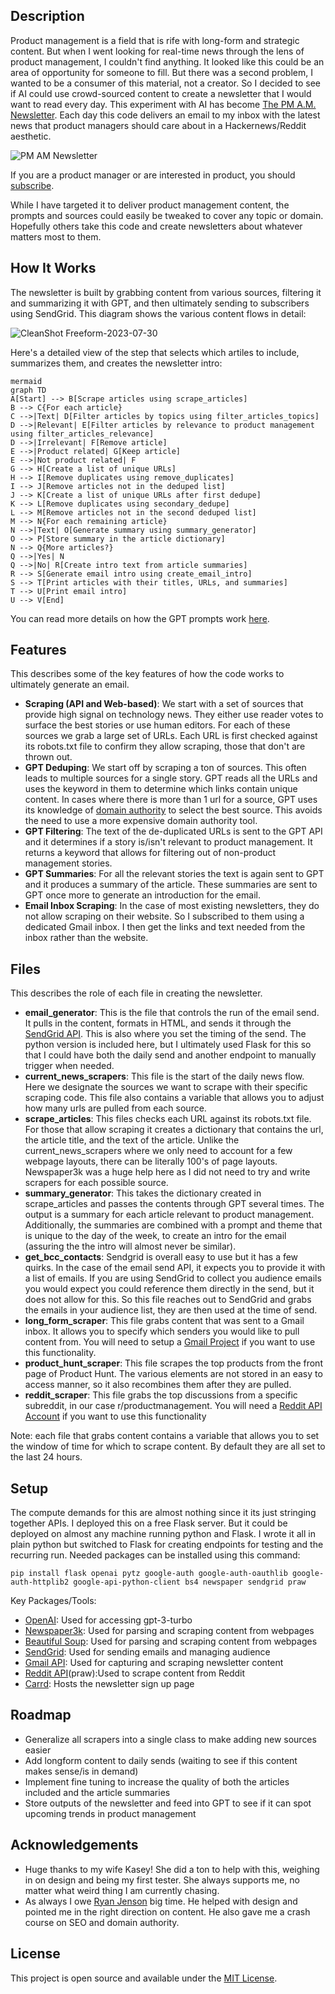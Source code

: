 ## Description
Product management is a field that is rife with long-form and strategic content. But when I went looking for real-time news through the lens of product management, I couldn't find anything. It looked like this could be an area of opportunity for someone to fill. But there was a second problem, I wanted to be a consumer of this material, not a creator. So I decided to see if AI could use crowd-sourced content to create a newsletter that I would want to read every day. This experiment with AI has become [The PM A.M. Newsletter](https://pmnews.today). Each day this code delivers an email to my inbox with the latest news that product managers should care about in a Hackernews/Reddit aesthetic.

![PM AM Newsletter](https://github.com/brayden-s-haws/pm_am_newsletter/assets/58832489/7e099a89-0ff5-4986-aad8-1f235e3f76df)

If you are a product manager or are interested in product, you should [subscribe](https://pmnews.today).

While I have targeted it to deliver product management content, the prompts and sources could easily be tweaked to cover any topic or domain. Hopefully others take this code and create newsletters about whatever matters most to them.

## How It Works
The newsletter is built by grabbing content from various sources, filtering it and summarizing it with GPT, and then ultimately sending to subscribers using SendGrid. This diagram shows the various content flows in detail:

![CleanShot Freeform-2023-07-30](https://github.com/brayden-s-haws/pm_am_newsletter/assets/58832489/13f4a133-34af-4f94-80ba-ebde0f02977b)

Here's a detailed view of the step that selects which artiles to include, summarizes them, and creates the newsletter intro:
```
mermaid
graph TD
A[Start] --> B[Scrape articles using scrape_articles]
B --> C{For each article}
C -->|Text| D[Filter articles by topics using filter_articles_topics]
D -->|Relevant| E[Filter articles by relevance to product management using filter_articles_relevance]
D -->|Irrelevant| F[Remove article]
E -->|Product related| G[Keep article]
E -->|Not product related| F
G --> H[Create a list of unique URLs]
H --> I[Remove duplicates using remove_duplicates]
I --> J[Remove articles not in the deduped list]
J --> K[Create a list of unique URLs after first dedupe]
K --> L[Remove duplicates using secondary_dedupe]
L --> M[Remove articles not in the second deduped list]
M --> N{For each remaining article}
N -->|Text| O[Generate summary using summary_generator]
O --> P[Store summary in the article dictionary]
N --> Q{More articles?}
Q -->|Yes| N
Q -->|No| R[Create intro text from article summaries]
R --> S[Generate email intro using create_email_intro]
S --> T[Print articles with their titles, URLs, and summaries]
T --> U[Print email intro]
U --> V[End]
```

You can read more details on how the GPT prompts work [here](https://world.hey.com/haws/i-taught-a-robot-to-read-the-news-so-i-don-t-have-to-e2e4e2ae).

## Features
This describes some of the key features of how the code works to ultimately generate an email.

- **Scraping (API and Web-based)**: We start with a set of sources that provide high signal on technology news. They either use reader votes to surface the best stories or use human editors. For each of these sources we grab a large set of URLs. Each URL is first checked against its robots.txt file to confirm they allow scraping, those that don't are thrown out.
- **GPT Deduping**: We start off by scraping a ton of sources. This often leads to multiple sources for a single story. GPT reads all the URLs and uses the keyword in them to determine which links contain unique content. In cases where there is more than 1 url for a source, GPT uses its knowledge of [domain authority](https://moz.com/learn/seo/domain-authority) to select the best source. This avoids the need to use a more expensive domain authority tool.
- **GPT Filtering**: The text of the de-duplicated URLs is sent to the GPT API and it determines if a story is/isn't relevant to product management. It returns a keyword that allows for filtering out of non-product management stories.
- **GPT Summaries**: For all the relevant stories the text is again sent to GPT and it produces a summary of the article. These summaries are sent to GPT once more to generate an introduction for the email.
- **Email Inbox Scraping**: In the case of most existing newsletters, they do not allow scraping on their website. So I subscribed to them using a dedicated Gmail inbox. I then get the links and text needed from the inbox rather than the website.

## Files
This describes the role of each file in creating the newsletter.
- **email_generator**: This is the file that controls the run of the email send. It pulls in the content, formats in HTML, and sends it through the [SendGrid API](https://docs.sendgrid.com/for-developers/sending-email/api-getting-started). This is also where you set the timing of the send. The python version is included here, but I ultimately used Flask for this so that I could have both the daily send and another endpoint to manually trigger  when needed.
- **current_news_scrapers**: This file is the start of the daily news flow. Here we designate the sources we want to scrape with their specific scraping code. This file also contains a variable that allows you to adjust how many urls are pulled from each source.
- **scrape_articles**: This files checks each URL against its robots.txt file. For those that allow scraping it creates a dictionary that contains the url, the article title, and the text of the article. Unlike the current_news_scrapers where we only need to account for a few webpage layouts, there can be literally 100's of page layouts. Newspaper3k was a huge help here as I did not need to try and write scrapers for each possible source.
- **summary_generator**: This takes the dictionary created in scrape_articles and passes the contents through GPT several times. The output is a summary for each article relevant to product management. Additionally, the summaries are combined with a prompt and theme that is unique to the day of the week, to create an intro for the email (assuring the the intro will almost never be similar).
- **get_bcc_contacts**: Sendgrid is overall easy to use but it has a few quirks. In the case of the email send API, it expects you to provide it with a list of emails. If you are using SendGrid to collect you audience emails you would expect you could reference them directly in the send, but it does not allow for this. So this file reaches out to SendGrid and grabs the emails in your audience list, they are then used at the time of send.
- **long_form_scraper**: This file grabs content that was sent to a Gmail inbox. It allows you to specify which senders you would like to pull content from. You will need to setup a [Gmail Project](https://developers.google.com/gmail/api/quickstart/python) if you want to use this functionality.
- **product_hunt_scraper**: This file scrapes the top products from the front page of Product Hunt. The various elements are not stored in an easy to access manner, so it also recombines them after they are pulled.
- **reddit_scraper**: This file grabs the top discussions from a specific subreddit, in our case r/productmanagement. You will need a [Reddit API Account](https://www.reddit.com/dev/api/) if you want to use this functionality

Note: each file that grabs content contains a variable that allows you to set the window of time for which to scrape content. By default they are all set to the last 24 hours.

## Setup
The compute demands for this are almost nothing since it its just stringing together APIs. I deployed this on a free Flask server. But it could be deployed on almost any machine running python and Flask. I wrote it all in plain python but switched to Flask for creating endpoints for testing and the recurring run. Needed packages can be installed using this command:
  <pre><code>pip install flask openai pytz google-auth google-auth-oauthlib google-auth-httplib2 google-api-python-client bs4 newspaper sendgrid praw </code></pre>

  Key Packages/Tools:
  - [OpenAI](https://platform.openai.com/overview): Used for accessing gpt-3-turbo
  - [Newspaper3k](https://pypi.org/project/newspaper3k/): Used for parsing and scraping content from webpages
  - [Beautiful Soup](https://beautiful-soup-4.readthedocs.io/en/latest/): Used for parsing and scraping content from webpages
  - [SendGrid](https://docs.sendgrid.com/for-developers/sending-email/api-getting-started): Used for sending emails and managing audience
  - [Gmail API](https://developers.google.com/gmail/api/quickstart/python): Used for capturing and scraping newsletter content
  - [Reddit API](https://www.reddit.com/dev/api/)(praw):Used to scrape content from Reddit
  - [Carrd](https://carrd.co): Hosts the newsletter sign up page

## Roadmap
- Generalize all scrapers into a single class to make adding new sources easier
- Add longform content to daily sends (waiting to see if this content makes sense/is in demand)
- Implement fine tuning to increase the quality of both the articles included and the article summaries
- Store outputs of the newsletter and feed into GPT to see if it can spot upcoming trends in product management

## Acknowledgements
- Huge thanks to my wife Kasey! She did a ton to help with this, weighing in on design and being my first tester. She always supports me, no matter what weird thing I am currently chasing.
- As always I owe [Ryan Jenson](https://www.linkedin.com/in/ryanwjenson/) big time. He helped with design and pointed me in the right direction on content. He also gave me a crash course on SEO and domain authority.

## License

This project is open source and available under the [MIT License](LICENSE).
